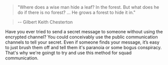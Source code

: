 >"Where does a wise man hide a leaf? In the forest.
>But what does he do if there is no forest? ... He grows a forest to hide it in."

>-- Gilbert Keith Chesterton

Have you ever tried to send a secret message to someone without using the encrypted channel? 
You could conceivably use the public communication channels to tell your secret.
Even if someone finds your message, it’s easy to just brush them off and tell them it's paranoia or some bogus conspiracy.
That's why we're goingt to try and use this method for squad communication.
